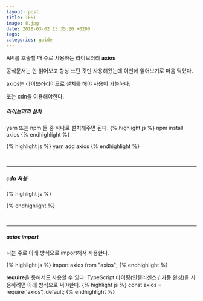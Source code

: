 ```yaml
---
layout: post
title: TEST
image: 8.jpg
date: 2018-03-02 13:35:20 +0200
tags:
categories: guide
---
```

API를 호출할 때 주로 사용하는 라이브러리 **axios**  


공식문서는 안 읽어보고 항상 쓰던 것만 사용해왔는데 이번에 읽어보기로 마음 먹었다.  


axios는 라이브러리이므로 설치를 해야 사용이 가능하다.

또는 cdn을 이용해야한다.

##### 라이브러리 설치


yarn 또는 npm 둘 중 하나로 설치해주면 된다.
{% highlight js %}
npm install axios
{% endhighlight %}

{% highlight js %}
yarn add axios
{% endhighlight %}

<br/>

***

##### cdn 사용


{% highlight js %}
<script src="https://cdn.jsdelivr.net/npm/axios/dist/axios.min.js"></script>
{% endhighlight %}

<br/>

***

##### axios import


나는 주로 아래 방식으로 import해서 사용한다.

{% highlight js %}
import axios from "axios";
{% endhighlight %}

**require**을 통해서도 사용할 수 있다.
TypeScript 타이핑(인텔리센스 / 자동 완성)을 사용하려면 아래 방식으로 써야한다.
{% highlight js %}
const axios = require('axios').default;
{% endhighlight %}

